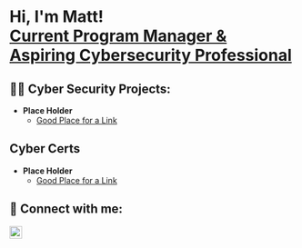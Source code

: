 <h1>Hi, I'm Matt! <br/> <a href="https://www.linkedin.com/in/Matt.to.morrow/"> Current Program Manager & Aspiring Cybersecurity Professional</a></h1>

<h2>👨‍💻 Cyber Security Projects:</h2>

- <b>Place Holder </b>
  - [Good Place for a Link](https://github.com/joshmadakor1/Algorithms-Practice)


<h2>Cyber Certs</h2>

- <b>Place Holder </b>
  - [Good Place for a Link](https://github.com/joshmadakor1/Algorithms-Practice)
    
<h2> 🤳 Connect with me:</h2>


[<img align="left" alt="JoshMadakor | LinkedIn" width="22px" src="https://cdn.jsdelivr.net/npm/simple-icons@v3/icons/linkedin.svg" />][linkedin]



[linkedin]: https://linkedin.com/in/matt.to.morrow/

<!--
 is a ✨ _special_ ✨ repository because its `README.md` (this file) appears on your GitHub profile.

Here are some ideas to get you started:

- 🔭 I’m currently working on ...
- 🌱 I’m currently learning ...
- 👯 I’m looking to collaborate on ...
- 🤔 I’m looking for help with ...
- 💬 Ask me about ...
- 📫 How to reach me: ...
- 😄 Pronouns: ...
- ⚡ Fun fact: ...
-->
